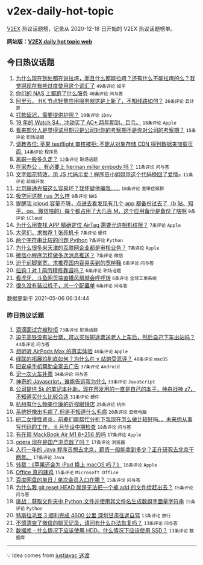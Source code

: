 # v2ex-daily-hot-topic

[V2EX](https://www.v2ex.com/) 热议话题榜，记录从 2020-12-18 日开始的 V2EX 热议话题榜单。

**网站版：[V2EX daily hot topic web](https://boojack.github.io/v2ex-daily-hot-topic-web/)**

## 今日热议话题

<!-- TODAY BEGIN -->

1. [为什么现在到处都在说拉垮，而且什么都能拉垮？还有什么不能拉垮的么？我觉得现在有些过度使用这个词汇了](https://www.v2ex.com/t/775084) `49条评论` `知乎`
1. [你们的 NAS 上都跑了什么服务](https://www.v2ex.com/t/775071) `40条评论` `问与答`
1. [阿里云， HK 节点轻量应用服务器这是上新了，不知线路如何？](https://www.v2ex.com/t/775103) `26条评论` `云计算`
1. [打款延迟，需要提供护照？](https://www.v2ex.com/t/775129) `19条评论` `iDev`
1. [19 年的 Watch S4，冲动买了 AC+,两年期到，巨亏。](https://www.v2ex.com/t/775092) `18条评论` `Apple`
1. [看来部分人是觉得试用期只是公司对你的考察期不是你对公司的考察期？](https://www.v2ex.com/t/775072) `15条评论` `职场话题`
1. [请教各位: 苹果 testflight 审核被拒: 不能从对象存储 CDN 得到数据来加载页面.](https://www.v2ex.com/t/775066) `14条评论` `程序员`
1. [离职一般多久走？](https://www.v2ex.com/t/775122) `12条评论` `职场话题`
1. [在家办公 ，有必要上 herman miller embody 吗？](https://www.v2ex.com/t/775109) `11条评论` `问与答`
1. [文字烟花特效，用 JS 代码示爱！程序员小姐姐用这个代码挽回了爱情~](https://www.v2ex.com/t/775095) `11条评论` `前端开发`
1. [北京联通光猫这么容易坏？我怀疑他骗我……](https://www.v2ex.com/t/775131) `10条评论` `宽带症候群`
1. [极空间这款 nas 怎么样](https://www.v2ex.com/t/775118) `9条评论` `NAS`
1. [提醒我 icloud 容量不够，点进去看发现有几个 app 都备份过去了（b 站、知乎、qq、微信啥的）每个都占用了大几百 M，这个应用备份是备份了啥啊](https://www.v2ex.com/t/775085) `9条评论` `iCloud`
1. [为什么用查找 APP 精确定位 AirTag 需要允许相机权限？](https://www.v2ex.com/t/775144) `7条评论` `Apple`
1. [大佬们，求推荐 1 张亮机卡](https://www.v2ex.com/t/775136) `7条评论` `硬件`
1. [两个字符串比较的问题 Python](https://www.v2ex.com/t/775121) `7条评论` `Python`
1. [为什么很多来天津的互联网企业都是审核业务？](https://www.v2ex.com/t/775102) `7条评论` `Apple`
1. [微信小程序怎样做多次消息推送？](https://www.v2ex.com/t/775073) `7条评论` `微信`
1. [迫于前脚掌宽，求推荐国内容易买到的宽楦鞋](https://www.v2ex.com/t/775143) `6条评论` `问与答`
1. [拉钩 1 对 1 简历精修靠谱吗？](https://www.v2ex.com/t/775134) `6条评论` `职场话题`
1. [看虎牙、斗鱼网页端直播风扇就会呼呼转](https://www.v2ex.com/t/775119) `6条评论` `全球工单系统`
1. [很久没有装过机子，求一个配置单](https://www.v2ex.com/t/775087) `6条评论` `问与答`

数据更新于 2021-05-06 06:34:44

<!-- TODAY END -->

### 昨日热议话题

<!-- YESTERDAY BEGIN -->

1. [滴滴面试完被秒拒](https://www.v2ex.com/t/774958) `73条评论` `职场话题`
1. [迫于高铁没有站台票，可以买张短途票送老人上车后，然后自己下车出站吗？](https://www.v2ex.com/t/774949) `44条评论` `问与答`
1. [想听听 AirPods Max 的真实体验](https://www.v2ex.com/t/774955) `40条评论` `Apple`
1. [绿联的拓展坞到底如何？为什么在 v 站饱受恶评？](https://www.v2ex.com/t/774996) `40条评论` `macOS`
1. [旧安卓手机帮助全家去广告](https://www.v2ex.com/t/774960) `37条评论` `Android`
1. [记一次火车补票](https://www.v2ex.com/t/774934) `34条评论` `问与答`
1. [神奇的 Javascript，谁能告诉我为什么](https://www.v2ex.com/t/774968) `33条评论` `JavaScript`
1. [公司提供 5k 的笔记本补助，现在开发用的一直是自己的本子，神舟战神 z7，不知道买什么比较合适](https://www.v2ex.com/t/774961) `31条评论` `硬件`
1. [杭州有什么物美价廉的近视眼镜店](https://www.v2ex.com/t/774935) `25条评论` `杭州`
1. [系统好像出毛病了,但是不知道什么毛病](https://www.v2ex.com/t/774942) `20条评论` `云修电脑`
1. [研二女慢性肾炎，前辈们能帮忙分析下我现在怎么做比较好吗。。未来想从事写代码的工作， 6 月毕设中期检查](https://www.v2ex.com/t/775003) `18条评论` `问与答`
1. [有在用 MackBook Air M1 8+256 的吗](https://www.v2ex.com/t/775036) `17条评论` `Apple`
1. [opera 现在是国产浏览器了吗？](https://www.v2ex.com/t/775017) `17条评论` `浏览器`
1. [入行一年的 Java 程序员想去北京，薪资一般能拿到多少？正在研究去北京干两年。](https://www.v2ex.com/t/775002) `17条评论` `Java`
1. [转载：《苹果还会为 iPad 换上 macOS 吗？》](https://www.v2ex.com/t/774971) `16条评论` `Apple`
1. [Office 真的辣鸡](https://www.v2ex.com/t/775004) `15条评论` `Microsoft Office`
1. [百度网盘的单日 / 单次会员入口在哪？](https://www.v2ex.com/t/774980) `15条评论` `问与答`
1. [为什么我 git reset HEAD 就是无法把一个被 add 的文件给赶出去？](https://www.v2ex.com/t/774950) `15条评论` `问与答`
1. [挑战：获取文件夹中 Python 文件并使用其文件名生成数组字面量字符串](https://www.v2ex.com/t/774944) `15条评论` `Python`
1. [特斯拉毛豆 3 顺利完成 4600 公里 深圳甘肃往返自驾](https://www.v2ex.com/t/775052) `13条评论` `旅行`
1. [不慎清空了微信的聊天记录，请问有什么办法恢复吗？](https://www.v2ex.com/t/775013) `13条评论` `问与答`
1. [数据库 - 什么情况下应该使用 HDD，什么情况下应该使用 SSD？](https://www.v2ex.com/t/774966) `13条评论` `数据库`

<!-- YESTERDAY END -->

---

💡 Idea comes from [justjavac 迷渡](https://github.com/justjavac/)

